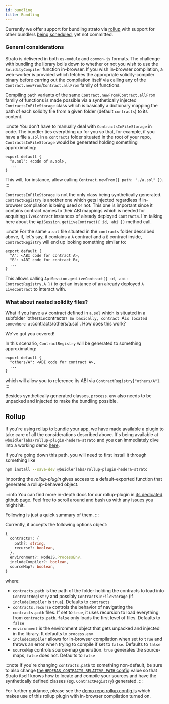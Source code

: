 ```yaml
---
id: bundling
title: Bundling
---
```


Currently we offer support for bundling strato via [rollup](https://rollupjs.org/) with support for other bundlers [being scheduled](https://github.com/buidler-labs/hedera-strato-js/issues/26), yet not committed.

### General considerations

Strato is delivered in both `es-module` and `common-js` formats. The challenge with bundling the library boils down to whether or not you wish to use the `SolidityCompiler` function in-browser. If you wish in-browser compilation, a web-worker is provided which fetches the appropriate solidity-compiler binary before carring out the compilation itself via calling any of the `Contract.newFrom`/`Contract.allFrom` family of functions.

Compiling `path` variants of the same `Contract.newFrom`/`Contract.allFrom` family of functions is made possible via a synthetically injected `ContractsInFileStorage` class which is basically a dictionary mapping the path of each solidity file from a given folder (default `contracts`) to its content.

:::note
You don't have to manually deal with `ContractsInFileStorage` in code. The bundler ties everything up for you so that, for example, if you have a file `a.sol` in a `contracts` folder situated in the root of your repo, `ContractsInFileStorage` would be generated holding something approximating:

```
export default {
  "a.sol": <code of a.sol>,
  ...
}
```

This will, for instance, allow calling `Contract.newFrom({ path: "./a.sol" })`.
:::

`ContractsInFileStorage` is not the only class being synthetically generated. `ContractRegistry` is another one which gets injected regardless if in-browser compilation is being used or not. This one is important since it contains contract names to their ABI mappings which is needed for acquiring `LiveContract` instances of already deployed `Contract`s. I'm talking here about the `ApiSession.getLiveContract({ id, abi })` method call.

:::note
For the same `a.sol` file situated in the `contracts` folder described above, if, let's say, it contains a `A` contract and a `B` contract inside, `ContractRegistry` will end up looking something similar to:

```
export default {
  "A": <ABI code for contract A>,
  "B": <ABI code for contract B>,
  ...
}
```

This allows calling `ApiSession.getLiveContract({ id, abi: ContractRegistry.A })` to get an instance of an already deployed `A` `LiveContract` to interact with.

### What about nested solidity files?

What if you have a `A` contract defined in `a.sol` which is situated in a subfolder 'others`in`contracts`? So basically, contract `A`is located somewhere at`contracts/others/a.sol`. How does this work?

We've got you covered!

In this scenario, `ContractRegistry` will be generated to something approximating:

```
export default {
  "others/A": <ABI code for contract A>,
  ...
}
```

which will allow you to reference its ABI via `ContractRegistry["others/A"]`.
:::

Besides synthetically generated classes, `process.env` also needs to be unpacked and injected to make the bundling possible.

## Rollup

If you're using [rollup](https://rollupjs.org/) to bundle your app, we have made available a plugin to take care of all the considerations described above. It's being available at `@buidlerlabs/rollup-plugin-hedera-strato` and you can immediately dive into a working demo [here](https://github.com/buidler-labs/hsj-rollup-demo).

If you're going down this path, you will need to first install it through something like

```bash npm2yarn
npm install --save-dev @buidlerlabs/rollup-plugin-hedera-strato
```

Importing the _rollup-plugin_ gives access to a default-exported function that generates a rollup-behaved object.

:::info
You can find more in-depth docs for our rollup-plugin in [its dedicated github page](https://github.com/buidler-labs/hedera-strato-rollup). Feel free to scroll around and bash us with any issues you might hit.

Following is just a quick summary of them.
:::

Currently, it accepts the following options object:

```ts
{
  contracts?: {
    path?: string,
    recurse?: boolean,
  },
  environment?: NodeJS.ProcessEnv,
  includeCompiler?: boolean,
  sourceMap?: boolean,
}
```

where:

- `contracts.path` is the path of the folder holding the contracts to load into `ContractRegistry` and possibly `ContractsInFileStorage` (if `includeCompiler` is `true`). Defaults to `contracts`
- `contracts.recurse` controls the behavior of navigating the `contracts.path` files. If set to `true`, it uses recursion to load everything from `contracts.path`. `false` only loads the first level of files. Defaults to `false`
- `environment` is the environment object that gets unpacked and injected in the library. It defaults to `process.env`
- `includeCompiler` allows for in-browser compilation when set to `true` and throws an error when trying to compile if set to `false`. Defaults to `false`
- `sourceMap` controls source-map generation. `true` generates the source-maps, `false` does not. Defaults to `false`

:::note
If you're changing `contracts.path` to something non-default, be sure to also change [the `HEDERAS_CONTRACTS_RELATIVE_PATH` config](../configuration.md) value so that Strato itself knows how to locate and compile your sources and have the synthetically defined classes (eg. `ContractRegistry`) generated.
:::

For further guidance, please see the [demo repo rollup.config.js](https://github.com/buidler-labs/hsj-rollup-demo/blob/main/rollup.config.js) which makes use of this rollup plugin with in-browser compilation turned on.
